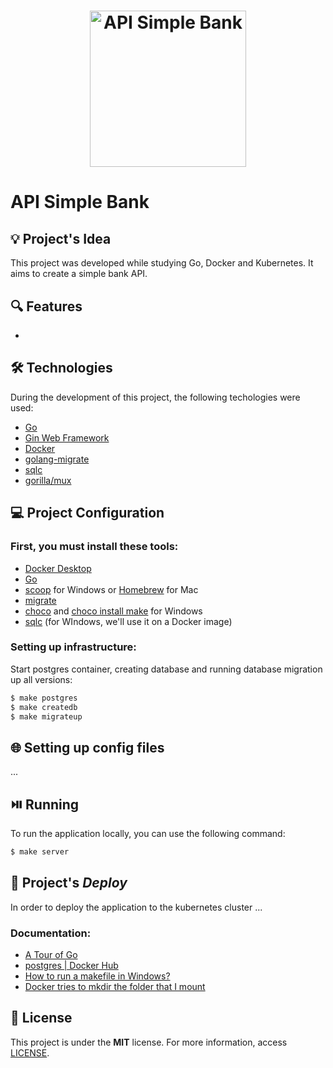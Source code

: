 <h1 align="center"><img alt="API Simple Bank" title="API Simple Bank" src="https://go.dev/images/go-logo-blue.svg" width="250" /></h1>

# API Simple Bank

## 💡 Project's Idea

This project was developed while studying Go, Docker and Kubernetes. It aims to create a simple bank API.

## 🔍 Features

* 

## 🛠 Technologies

During the development of this project, the following techologies were used:

- [Go](https://go.dev/)
- [Gin Web Framework](https://github.com/gin-gonic/gin)
- [Docker](https://www.docker.com/)
- [golang-migrate](https://github.com/golang-migrate/migrate/tree/master/cmd/migrate)
- [sqlc](https://sqlc.dev/)
- [gorilla/mux](https://github.com/gorilla/mux)

## 💻 Project Configuration

### First, you must install these tools:

- [Docker Desktop](https://www.docker.com/products/docker-desktop/)
- [Go](https://go.dev/dl/)
- [scoop](https://scoop.sh/) for Windows or [Homebrew](https://brew.sh/) for Mac
- [migrate](https://github.com/golang-migrate/migrate/tree/master/cmd/migrate)
- [choco](https://chocolatey.org/install) and [choco install make](https://stackoverflow.com/questions/2532234/how-to-run-a-makefile-in-windows) for Windows
- [sqlc](https://docs.sqlc.dev/en/stable/overview/install.html) (for WIndows, we'll use it on a Docker image)

### Setting up infrastructure:

Start postgres container, creating database and running database migration up all versions:

```bash
$ make postgres
$ make createdb
$ make migrateup
```

## 🌐 Setting up config files

...

## ⏯️ Running

To run the application locally, you can use the following command:

```bash
$ make server
```

## 🔨 Project's *Deploy*

In order to deploy the application to the kubernetes cluster ...

### Documentation:
* [A Tour of Go](https://go.dev/tour/welcome/1)
* [postgres | Docker Hub](https://hub.docker.com/_/postgres)
* [How to run a makefile in Windows?](https://stackoverflow.com/questions/2532234/how-to-run-a-makefile-in-windows)
* [Docker tries to mkdir the folder that I mount](https://stackoverflow.com/questions/50817985/docker-tries-to-mkdir-the-folder-that-i-mount)

## 📄 License

This project is under the **MIT** license. For more information, access [LICENSE](./LICENSE).
